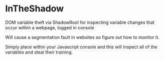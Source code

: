 # InTheShadow
DOM variable theft via ShadowRoot for inspecting variable changes that occur within a webpage, logged in console

Will cause a segmentation fault in websites so figure out how to monitor it.

Simply place within your Javascript console and this will inspect all of the variables and steal their training.
